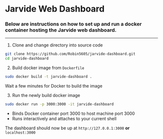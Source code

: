 # Jarvide Web Dashboard
### Below are instructions on how to set up and run a docker container hosting the Jarvide web dashboard.
---
1. Clone and change directory into source code
```bash
git clone https://github.com/Robin5605/jarvide-dashboard.git
cd jarvide-dashboard
```
2. Build docker image from `Dockerfile`
```bash
sudo docker build -t jarvide-dashboard .
```
Wait a few minutes for Docker to build the image

3. Run the newly build docker image
```bash
sudo docker run -p 3000:3000 -it jarvide-dashboard
```
- Binds Docker container port 3000 to host machine port 3000
- Runs interactively and attaches to your current shell

The dashboard should now be up at `http://127.0.0.1:3000` **or** `localhost:3000`
